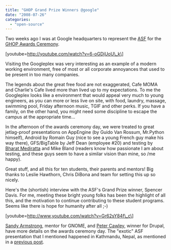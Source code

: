 ```yaml
---
title: "GHOP Grand Prize Winners @google"
date: "2008-07-26"
categories: 
  - "open-source"
---
```


Two weeks ago I was at Google headquarters to represent the [ASF](http://www.apache.org) for the [GHOP Awards Ceremony](http://google-opensource.blogspot.com/2008/07/grand-prize-winners-visit-googleplex.html).

\[youtube=http://youtube.com/watch?v=6-oGDjUoU\_k\]

Visiting the Googleplex was very interesting as an example of a modern working environment, free of most or all corporate annoyances that used to be present in too many companies.

The legends about the great free food are not exaggerated, Cafe MOMA and Charlie's Cafe lived more than lived up to my expectations. To me the Googleplex looks like a environment that would appeal very much to young engineers, as you can more or less live on site, with food, laundry, massage, swimming pool, Friday afternoon music, TGIF and other perks. If you have a family, on the other hand, you might need some discipline to escape the campus at the appropriate time...

In the afternoon of the awards ceremony day, we were treated to great jetlag-proof presentations on AppEngine (by Guido Van Rossum, Mr.Python himself), Android by Romain Guy (nice to see a young French guy make his way there), GFS/BigTable by Jeff Dean (employee #20) and testing by [Bharat Mediratta](http://www.nytimes.com/2007/10/21/jobs/21pre.html) and Mike Bland (readers know how passionate I am about testing, and these guys seem to have a similar vision than mine, so /me happy).

Great stuff, and all this for ten students, their parents and mentors! Big thanks to Leslie Hawthorn, Chris DiBona and team for setting this up so nicely.

Here's the (shortish) interview with the ASF's Grand Prize winner, Spencer Davis. For me, meeting these bright young folks has been the highlight of all this, and the motivation to continue contributing to these student programs. Seems like there is hope for humanity after all ;-)

\[youtube=http://www.youtube.com/watch?v=Gr62sY84f\_c\]

[Sandy Armstrong](http://automorphic.blogspot.com/2008/07/ghop-awards-ceremony.html), mentor for GNOME, and [Peter Cawley](http://www.corsix.org/content/once-upon-time-i-visitied-googleplex), winner for Drupal, have more details on the awards ceremony day. The "exotic" ASF presentation that I mentioned happened in Kathmandu, Nepal, as mentioned in a [previous post](http://grep.codeconsult.ch/2008/01/14/the-asf-live-in-kathmandu-nepal/).
